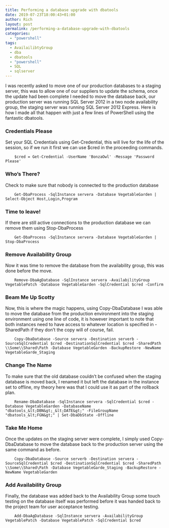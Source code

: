 ```yaml
---
title: Performing a database upgrade with dbatools
date: 2019-07-23T18:00:43+01:00
author: Rich
layout: post
permalink: /performing-a-database-upgrade-with-dbatools
categories:
  - "powershell"
tags:
  - AvailailibtyGroup
  - dba
  - dbatools
  - "powershell"
  - SQL
  - sqlserver
---
```

I was recently asked to move one of our production databases to a staging server, this was to allow one of our suppliers to update the schema, once the update had been complete I needed to move the database back, our production server was running SQL Server 2012 in a two node availability group, the staging server was running SQL Server 2012 Express. Here is how I made all that happen with just a few lines of PowerShell using the fantastic dbatools.

### Credentials Please

Set your SQL Credentials using Get-Credential, this will live for the life of the session, so if we run it first we can use $cred in the proceeding commands.

```
    $cred = Get-Credential -UserName 'BonzaOwl' -Message 'Password Please'
```

### Who&#8217;s There?

Check to make sure that nobody is connected to the production database

```
    Get-DbaProcess -SqlInstance servera -Database VegetableGarden | Select-Object Host,Login,Program
```

### Time to leave!

If there are still active connections to the production database we can remove them using Stop-DbaProcess

```
    Get-DbaProcess -SqlInstance servera -Database VegetableGarden | Stop-DbaProcess
```

### Remove Availability Group

Now it was time to remove the database from the availability group, this was done before the move.

```
    Remove-DbaAgDatabase -SqlInstance servera -AvailabilityGroup VegetablePatch -Database VegetableGarden -SqlCredential $cred -Confirm
```

### Beam Me Up Scotty

Now, this is where the magic happens, using Copy-DbaDatabase I was able to move the database from the production environment into the staging environment using one line of code, it is however important to note that both instances need to have access to whatever location is specified in -SharedPath if they don&#8217;t the copy will of course, fail.

```
    Copy-DbaDatabase -Source servera -Destination serverb -SourceSqlCredential $cred -DestinationSqlCredential $cred -SharedPath \\Some\\Shared\Path -Database VegetableGarden -BackupRestore -NewName VegetableGarde_Staging
```

### Change The Name

To make sure that the old database couldn&#8217;t be confused when the staging database is moved back, I renamed it but left the database in the instance set to offline, my theory here was that I could use it as part of the rollback plan.

```
    Rename-DbaDatabase -SqlInstance servera -SqlCredential $cred -Database VegetableGarden -DatabaseName "dbatools_&lt;DBN&gt;_&lt;DATE&gt;" -FileGroupName "dbatools_&lt;FGN&gt;" | Set-DbaDbState -Offline
```

### Take Me Home

Once the updates on the staging server were complete, I simply used Copy-DbaDatabase to move the database back to the production server using the same command as before.

```
    Copy-DbaDatabase -Source serverb -Destination servera -SourceSqlCredential $cred -DestinationSqlCredential $cred -SharedPath \\Some\\Shared\Path -Database VegetableGarde_Staging -BackupRestore -NewName VegetableGarden
```

### Add Availability Group

Finally, the database was added back to the Availability Group some touch testing on the database itself was performed before it was handed back to the project team for user acceptance testing.

```
    Add-DbaAgDatabase -SqlInstance servera -AvailabilityGroup VegetablePatch -Database VegetablePatch -SqlCredential $cred
```
